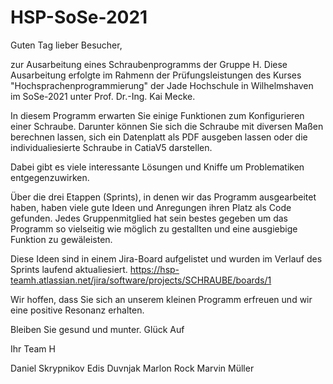 # HSP-SoSe-2021

Guten Tag lieber Besucher,

zur Ausarbeitung eines Schraubenprogramms der Gruppe H.
Diese Ausarbeitung erfolgte im Rahmenn der Prüfungsleistungen des Kurses "Hochsprachenprogrammierung"
der Jade Hochschule in Wilhelmshaven im SoSe-2021 unter Prof. Dr.-Ing. Kai Mecke.


In diesem Programm erwarten Sie einige Funktionen zum Konfigurieren einer Schraube. Darunter können Sie sich die Schraube
mit diversen Maßen berechnen lassen, sich ein Datenplatt als PDF ausgeben lassen oder die individualiesierte Schraube 
in CatiaV5 darstellen.

Dabei gibt es viele interessante Lösungen und Kniffe um Problematiken entgegenzuwirken.

Über die drei Etappen (Sprints), in denen wir das Programm ausgearbeitet haben, haben viele gute Ideen und Anregungen 
ihren Platz als Code gefunden. Jedes Gruppenmitglied hat sein bestes gegeben um das Programm so vielseitig wie 
möglich zu gestallten und eine ausgiebige Funktion zu gewäleisten.

Diese Ideen sind in einem Jira-Board aufgelistet und wurden im Verlauf des Sprints laufend aktualiesiert.
	https://hsp-teamh.atlassian.net/jira/software/projects/SCHRAUBE/boards/1


Wir hoffen, dass Sie sich an unserem kleinen Programm erfreuen und wir eine positive Resonanz erhalten.


Bleiben Sie gesund und munter.
Glück Auf

Ihr Team H



Daniel Skrypnikov
Edis Duvnjak
Marlon Rock
Marvin Müller






